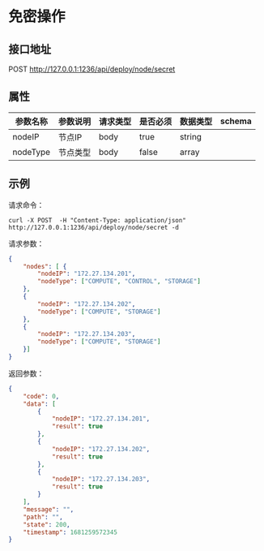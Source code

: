 # 免密操作

## 接口地址

POST http://127.0.0.1:1236/api/deploy/node/secret

## 属性
| 参数名称         | 参数说明     |     请求类型 |  是否必须      |  数据类型   |  schema  |
| ------------ | -------------------------------- |-----------|--------|----|--- |
| nodeIP  | 节点IP |   body    |   true   |string  |       |
| nodeType  | 节点类型 |   body    |   false   |array  |       |

## 示例

请求命令：

```console
curl -X POST  -H "Content-Type: application/json" http://127.0.0.1:1236/api/deploy/node/secret -d
```

请求参数：

```json
{
	"nodes": [ {
		"nodeIP": "172.27.134.201",
		"nodeType": ["COMPUTE", "CONTROL", "STORAGE"]
	},
    {
		"nodeIP": "172.27.134.202",
		"nodeType": ["COMPUTE", "STORAGE"]
    },
    {
		"nodeIP": "172.27.134.203",
		"nodeType": ["COMPUTE", "STORAGE"]
	}]
}
```

返回参数：

```json
{
    "code": 0,
    "data": [
        {
            "nodeIP": "172.27.134.201",
            "result": true
        },
        {
            "nodeIP": "172.27.134.202",
            "result": true
        },
        {
            "nodeIP": "172.27.134.203",
            "result": true
        }
    ],
    "message": "",
    "path": "",
    "state": 200,
    "timestamp": 1681259572345
}
```
